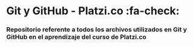 # Git y GitHub - Platzi.co :fa-check:

### **Repositorio referente a todos los archivos utilizados en Git y GitHub en el aprendizaje del curso de Platzi.co**
